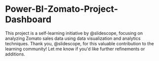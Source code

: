 # Power-BI-Zomato-Project-Dashboard
This project is a self-learning initiative by @slidescope, focusing on analyzing Zomato sales data using data visualization and analytics techniques. Thank you, @slidescope, for this valuable contribution to the learning community! Let me know if you'd like further refinements or additions.
